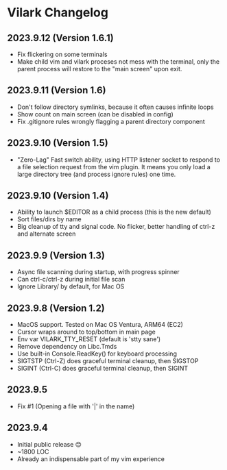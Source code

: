 # Vilark Changelog

## 2023.9.12 (Version 1.6.1)
* Fix flickering on some terminals
* Make child vim and vilark proceses not mess with the terminal,
  only the parent process will restore to the "main screen" upon exit.

## 2023.9.11 (Version 1.6)
* Don't follow directory symlinks, because it often causes infinite loops
* Show count on main screen (can be disabled in config)
* Fix .gitignore rules wrongly flagging a parent directory component

## 2023.9.10 (Version 1.5)
* "Zero-Lag" Fast switch ability, using HTTP listener socket to respond to a file
  selection request from the vim plugin.  It means you only load a large
  directory tree (and process ignore rules) one time.

## 2023.9.10 (Version 1.4)
* Ability to launch $EDITOR as a child process (this is the new default)
* Sort files/dirs by name
* Big cleanup of tty and signal code.  No flicker, better handling of ctrl-z and
  alternate screen

## 2023.9.9 (Version 1.3)
* Async file scanning during startup, with progress spinner
* Can ctrl-c/ctrl-z during initial file scan
* Ignore Library/ by default, for Mac OS

## 2023.9.8 (Version 1.2)
* MacOS support.  Tested on Mac OS Ventura, ARM64 (EC2)
* Cursor wraps around to top/bottom in main page
* Env var VILARK_TTY_RESET (default is 'stty sane')
* Remove dependency on Libc.Tmds
* Use built-in Console.ReadKey() for keyboard processing
* SIGTSTP (Ctrl-Z) does graceful terminal cleanup, then SIGSTOP
* SIGINT (Ctrl-C) does graceful terminal cleanup, then SIGINT

## 2023.9.5
* Fix #1 (Opening a file with '|' in the name)

## 2023.9.4
* Initial public release 😊
* ~1800 LOC
* Already an indispensable part of my vim experience

